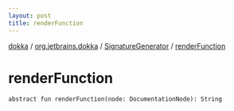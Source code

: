 ```yaml
---
layout: post
title: renderFunction
---
```

[dokka](../../index.md) / [org.jetbrains.dokka](../index.md) / [SignatureGenerator](index.md) / [renderFunction](renderFunction.md)

# renderFunction

```
abstract fun renderFunction(node: DocumentationNode): String
```
